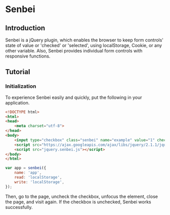 Senbei
======

## Introduction

Senbei is a jQuery plugin, which enables the browser to keep form controls' state of value or 'checked' or 'selected', using localStorage, Cookie, or any other variable. Also, Senbei provides individual form controls with responsive functions.

## Tutorial

### Initialization

To experience Senbei easily and quickly, put the following in your application.

```html
<!DOCTYPE html>
<html>
<head>
	<meta charset="utf-8">
</head>
<body>
	<input type="checkbox" class="senbei" name="example" value="1" checked>
	<script src="https://ajax.googleapis.com/ajax/libs/jquery/2.1.1/jquery.min.js"></script>
	<script src="jquery.senbei.js"></script>
</body>
</html>
```

```js
var app = senbei({
	name: 'app',
	read: 'localStorage',
	write: 'localStorage',
});
```

Then, go to the page, uncheck the checkbox, unfocus the element, close the page, and visit again.
If the checkbox is unchecked, Senbei works successfully.
